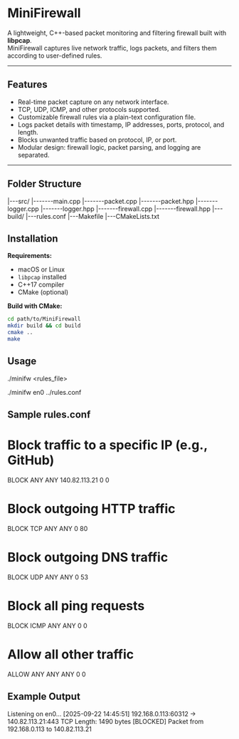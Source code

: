 # MiniFirewall

A lightweight, C++-based packet monitoring and filtering firewall built with **libpcap**.  
MiniFirewall captures live network traffic, logs packets, and filters them according to user-defined rules.

---

## Features

- Real-time packet capture on any network interface.
- TCP, UDP, ICMP, and other protocols supported.
- Customizable firewall rules via a plain-text configuration file.
- Logs packet details with timestamp, IP addresses, ports, protocol, and length.
- Blocks unwanted traffic based on protocol, IP, or port.
- Modular design: firewall logic, packet parsing, and logging are separated.

---

## Folder Structure
|---src/
|-------main.cpp
|-------packet.cpp
|-------packet.hpp
|-------logger.cpp
|-------logger.hpp
|-------firewall.cpp
|-------firewall.hpp
|---build/
|---rules.conf
|---Makefile
|---CMakeLists.txt


## Installation

**Requirements:**

- macOS or Linux
- `libpcap` installed
- C++17 compiler
- CMake (optional)

**Build with CMake:**

```bash
cd path/to/MiniFirewall
mkdir build && cd build
cmake ..
make
```

## Usage

./minifw <interface> <rules_file>


./minifw en0 ../rules.conf


## Sample rules.conf

# Block traffic to a specific IP (e.g., GitHub)
BLOCK ANY ANY 140.82.113.21 0 0

# Block outgoing HTTP traffic
BLOCK TCP ANY ANY 0 80

# Block outgoing DNS traffic
BLOCK UDP ANY ANY 0 53

# Block all ping requests
BLOCK ICMP ANY ANY 0 0

# Allow all other traffic
ALLOW ANY ANY ANY 0 0


## Example Output

Listening on en0...
[2025-09-22 14:45:51] 192.168.0.113:60312 -> 140.82.113.21:443 TCP Length: 1490 bytes
[BLOCKED] Packet from 192.168.0.113 to 140.82.113.21


